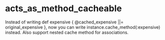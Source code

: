 acts_as_method_cacheable
========================

Instead of writing def expensive { @cached_expensive ||= original_expensive }, now you can write instance.cache_method(:expensive) instead. Also support nested cache method for associations.